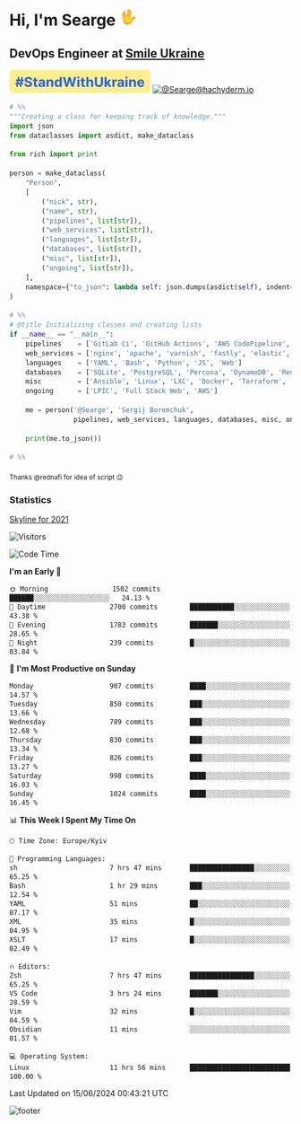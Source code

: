 # Hi, I'm Searge <img src="images/vulcan.webp" style="display: inline-block; margin: 0; height: 2rem" alt="Vulcan salute" />

## DevOps Engineer at [Smile Ukraine](https://smile-ukraine.com/en)

[![Stand With Ukraine](https://raw.githubusercontent.com/vshymanskyy/StandWithUkraine/main/badges/StandWithUkraine.svg)](https://stand-with-ukraine.pp.ua)
<a rel="me" href="https://hachyderm.io/@Searge">![@Searge@hachyderm.io](https://img.shields.io/badge/-@Searge-%232B90D9?logo=mastodon&logoColor=white)</a>

```python
# %%
"""Creating a class for keeping track of knowledge."""
import json
from dataclasses import asdict, make_dataclass

from rich import print

person = make_dataclass(
    "Person",
    [
        ("nick", str),
        ("name", str),
        ("pipelines", list[str]),
        ("web_services", list[str]),
        ("languages", list[str]),
        ("databases", list[str]),
        ("misc", list[str]),
        ("ongoing", list[str]),
    ],
    namespace={"to_json": lambda self: json.dumps(asdict(self), indent=4)},
)

# %%
# @title Initializing classes and creating lists
if __name__ == "__main__":
    pipelines    = ['GitLab Ci', 'GitHub Actions', 'AWS CodePipeline', 'Jenkins']
    web_services = ['nginx', 'apache', 'varnish', 'fastly', 'elastic', 'solr']
    languages    = ['YAML', 'Bash', 'Python', 'JS', 'Web']
    databases    = ['SQLite', 'PostgreSQL', 'Percona', 'DynamoDB', 'Redis']
    misc         = ['Ansible', 'Linux', 'LXC', 'Docker', 'Terraform', 'AWS']
    ongoing      = ['LPIC', 'Full Stack Web', 'AWS']

    me = person('@Searge', 'Sergij Boremchuk',
                pipelines, web_services, languages, databases, misc, ongoing)

    print(me.to_json())

# %%

```

<sub>Thanks @rednafi for idea of script :wink:</sub>

### Statistics

[Skyline for 2021](https://skyline.github.com/Searge/2021)

![Visitors](https://komarev.com/ghpvc/?username=searge&label=Profile%20views&color=0e75b6&style=flat) 
<!--START_SECTION:waka-->
![Code Time](http://img.shields.io/badge/Code%20Time-2%2C589%20hrs%2048%20mins-blue)

**I'm an Early 🐤** 

```text
🌞 Morning                1502 commits        ██████░░░░░░░░░░░░░░░░░░░   24.13 % 
🌆 Daytime                2700 commits        ███████████░░░░░░░░░░░░░░   43.38 % 
🌃 Evening                1783 commits        ███████░░░░░░░░░░░░░░░░░░   28.65 % 
🌙 Night                  239 commits         █░░░░░░░░░░░░░░░░░░░░░░░░   03.84 % 
```
📅 **I'm Most Productive on Sunday** 

```text
Monday                   907 commits         ████░░░░░░░░░░░░░░░░░░░░░   14.57 % 
Tuesday                  850 commits         ███░░░░░░░░░░░░░░░░░░░░░░   13.66 % 
Wednesday                789 commits         ███░░░░░░░░░░░░░░░░░░░░░░   12.68 % 
Thursday                 830 commits         ███░░░░░░░░░░░░░░░░░░░░░░   13.34 % 
Friday                   826 commits         ███░░░░░░░░░░░░░░░░░░░░░░   13.27 % 
Saturday                 998 commits         ████░░░░░░░░░░░░░░░░░░░░░   16.03 % 
Sunday                   1024 commits        ████░░░░░░░░░░░░░░░░░░░░░   16.45 % 
```


📊 **This Week I Spent My Time On** 

```text
🕑︎ Time Zone: Europe/Kyiv

💬 Programming Languages: 
sh                       7 hrs 47 mins       ████████████████░░░░░░░░░   65.25 % 
Bash                     1 hr 29 mins        ███░░░░░░░░░░░░░░░░░░░░░░   12.54 % 
YAML                     51 mins             ██░░░░░░░░░░░░░░░░░░░░░░░   07.17 % 
XML                      35 mins             █░░░░░░░░░░░░░░░░░░░░░░░░   04.95 % 
XSLT                     17 mins             █░░░░░░░░░░░░░░░░░░░░░░░░   02.49 % 

🔥 Editors: 
Zsh                      7 hrs 47 mins       ████████████████░░░░░░░░░   65.25 % 
VS Code                  3 hrs 24 mins       ███████░░░░░░░░░░░░░░░░░░   28.59 % 
Vim                      32 mins             █░░░░░░░░░░░░░░░░░░░░░░░░   04.59 % 
Obsidian                 11 mins             ░░░░░░░░░░░░░░░░░░░░░░░░░   01.57 % 

💻 Operating System: 
Linux                    11 hrs 56 mins      █████████████████████████   100.00 % 
```


 Last Updated on 15/06/2024 00:43:21 UTC
<!--END_SECTION:waka-->

![footer](https://capsule-render.vercel.app/api?type=waving&color=gradient&customColorList=14,21&height=82&section=footer)

